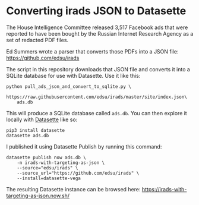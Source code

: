 # Converting irads JSON to Datasette

The House Intelligence Committee released 3,517 Facebook ads that were
reported to have been bought by the Russian Internet Research Agency as a set
of redacted PDF files.

Ed Summers wrote a parser that converts those PDFs into a JSON file:
https://github.com/edsu/irads

The script in this repository downloads that JSON file and converts it into a
SQLite database for use with Datasette. Use it like this:

    python pull_ads_json_and_convert_to_sqlite.py \
        https://raw.githubusercontent.com/edsu/irads/master/site/index.json\
        ads.db

This will produce a SQLite database called `ads.db`. You can then explore it
locally with [Datasette](https://github.com/simonw/datasette) like so:

    pip3 install datasette
    datasette ads.db

I published it using Datasette Publish by running this command:

    datasette publish now ads.db \
        -n irads-with-targeting-as-json \
        --source="edsu/irads" \
        --source_url="https://github.com/edsu/irads" \
        --install=datasette-vega

The resulting Datasette instance can be browsed here:
https://irads-with-targeting-as-json.now.sh/
